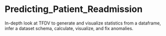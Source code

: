 # Predicting_Patient_Readmission
In-depth look at TFDV to generate and visualize statistics from a dataframe, infer a dataset schema, calculate, visualize, and fix anomalies.
